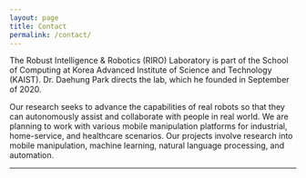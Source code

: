 ```yaml
---
layout: page
title: Contact
permalink: /contact/
---
```


The Robust Intelligence & Robotics (RIRO) Laboratory is part of the School of Computing at Korea Advanced Institute of Science and Technology (KAIST). Dr. Daehung Park directs the lab, which he founded in September of 2020.   

Our research seeks to advance the capabilities of real robots so that they can autonomously assist and collaborate with people in real world. We are planning to work with various mobile manipulation platforms for industrial, home-service, and healthcare scenarios. Our projects involve research into mobile manipulation, machine learning, natural language processing, and automation. 

-----

